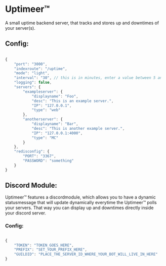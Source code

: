 # Uptimeer™
A small uptime backend server, that tracks and stores up and downtimes of your server(s).

## Config:

```js

{
    "port": "3000",
    "indexroute": "/uptime",
    "mode": "light",
    "interval": "30", // this is in minutes, enter a value between 5 and 60 here.
    "logging": false,
    "servers": {
        "exampleserver": {
            "displayname": "Foo",
            "desc": "This is an example server.",
            "IP": "127.0.0.1",
            "type": "web"
        },
        "anotherserver": {
            "displayname": "Bar",
            "desc": "This is another example server.",
            "IP": "127.0.0.1:4000",
            "type": "MC"
        }
    },
    "redisconfig": {
        "PORT": "3367",
        "PASSWORD": "something"
    }
}

```

## Discord Module:

Uptimeer™ features a discordmodule, which allows you to have a dynamic statusmessage that will update dynamically everytime the Uptimeer™ polls your servers. That way you can display up and downtimes directly inside your discord server.

### Config:

```js

{
    "TOKEN": "TOKEN_GOES_HERE",
    "PREFIX": "SET_YOUR_PREFIX_HERE",
    "GUILDID": "PLACE_THE_SERVER_ID_WHERE_YOUR_BOT_WILL_LIVE_IN_HERE"
}

```